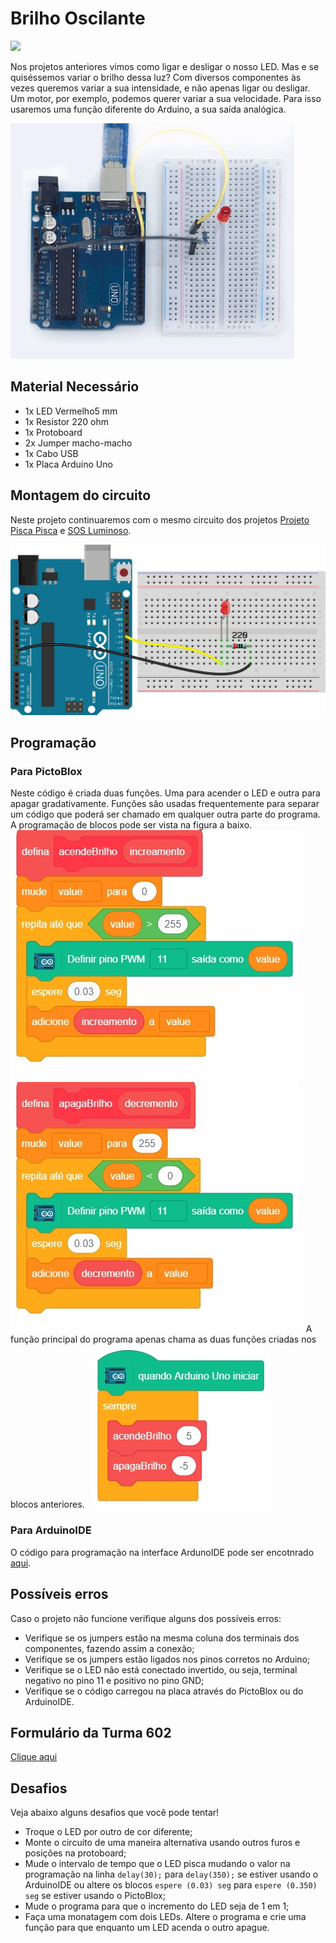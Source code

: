 # Brilho Oscilante

<div style="display: inline_block">
  <img src="https://img.shields.io/badge/Arduino-Uno-blue">
</div>

Nos projetos anteriores vimos como ligar e desligar o nosso LED. Mas e se quiséssemos variar o brilho dessa luz? Com diversos componentes às vezes queremos variar a sua intensidade, e não apenas ligar ou desligar. Um motor, por exemplo, podemos querer variar a sua velocidade. Para isso usaremos uma função diferente do Arduino, a sua saída analógica.

![LEDblink](img/im1.png)

## Material Necessário

- 1x LED Vermelho5 mm
- 1x Resistor 220 ohm
- 1x Protoboard
- 2x Jumper macho-macho
- 1x Cabo USB
- 1x Placa Arduino Uno

## Montagem do circuito

Neste projeto continuaremos com o mesmo circuito dos projetos [Projeto Pisca Pisca](/Projeto1/README.md) e [SOS Luminoso](/Projeto2/README.md).

![montageExample](img/im2.png)

## Programação

### Para PictoBlox

Neste código é criada duas funções. Uma para acender o LED e outra para apagar gradativamente. Funções são usadas frequentemente para separar um código que poderá ser chamado em qualquer outra parte do programa.
&nbsp;
A programação de blocos pode ser vista na figura a baixo.
&nbsp;
![montageExample](PictoBlox/pb2.png)
&nbsp;
![montageExample](PictoBlox/pb3.png)
&nbsp;
A função principal do programa apenas chama as duas funções criadas nos blocos anteriores.
&nbsp;
![montageExample](PictoBlox/pb.png)

### Para ArduinoIDE

O código para programação na interface ArdunoIDE pode ser encotnrado [aqui](ArduinoIDE/ArduinoIDE.cpp).

## Possíveis erros

Caso o projeto não funcione verifique alguns dos possíveis erros:

- Verifique se os jumpers estão na mesma coluna dos terminais dos componentes, fazendo assim a conexão;
- Verifique se os jumpers estão ligados nos pinos corretos no Arduino;
- Verifique se o LED não está conectado invertido, ou seja, terminal negativo no pino 11 e positivo no pino GND;
- Verifique se o código carregou na placa através do PictoBlox ou do ArduinoIDE.

## Formulário da Turma 602

[Clique aqui](https://forms.gle/5k6zvMz8xVv2R8uV9)

## Desafios

Veja abaixo alguns desafios que você pode tentar!

- Troque o LED por outro de cor diferente;
- Monte o circuito de uma maneira alternativa usando outros furos e posições na protoboard;
- Mude o intervalo de tempo que o LED pisca mudando o valor na programação na linha `delay(30);` para `delay(350);` se estiver usando o ArduinoIDE ou altere os blocos `espere (0.03) seg` para `espere (0.350) seg` se estiver usando o PictoBlox;
- Mude o programa para que o incremento do LED seja de 1 em 1;
- Faça uma monatagem com dois LEDs. Altere o programa e crie uma função para que enquanto um LED acenda o outro apague.
